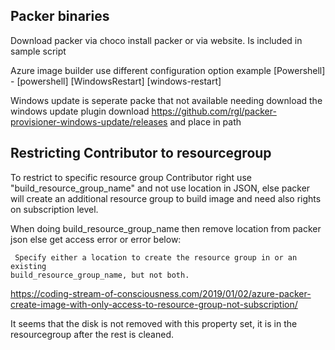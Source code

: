 ## Packer binaries

Download packer via choco install packer or via website. Is included in sample script 

Azure image builder use different configuration option example [Powershell] - [powershell]  [WindowsRestart] [windows-restart]


Windows update is seperate packe that not available needing download the windows update plugin download https://github.com/rgl/packer-provisioner-windows-update/releases and place in path

## Restricting Contributor to resourcegroup

To restrict to specific resource group Contributor right use  "build_resource_group_name" and not use location in JSON, else packer will create an additional resource group to build image and need also rights on subscription level.

When doing build_resource_group_name then remove location from packer json else get access error or error below:
```error
 Specify either a location to create the resource group in or an existing
build_resource_group_name, but not both.
```
https://coding-stream-of-consciousness.com/2019/01/02/azure-packer-create-image-with-only-access-to-resource-group-not-subscription/


It seems that the disk is not removed  with this property set, it is in the resourcegroup after the rest is cleaned.